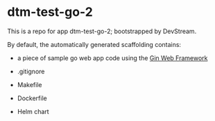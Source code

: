 # dtm-test-go-2

This is a repo for app dtm-test-go-2; bootstrapped by DevStream.

By default, the automatically generated scaffolding contains:

- a piece of sample go web app code using the [Gin Web Framework](https://github.com/gin-gonic/gin)
- .gitignore

- Makefile
- Dockerfile


- Helm chart
